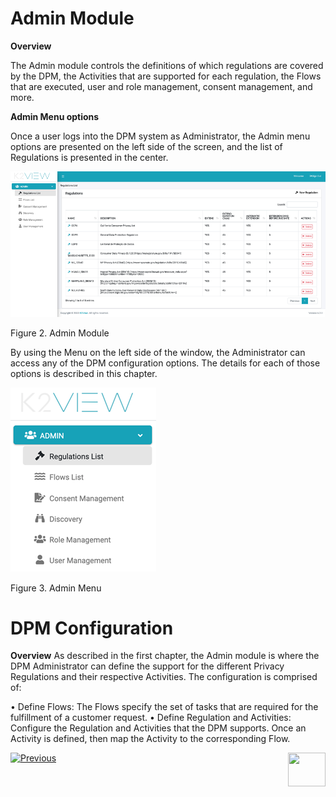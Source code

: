 

# Admin Module

**Overview**

The Admin module controls the definitions of which regulations are covered by the DPM, the Activities that are supported for each regulation, the Flows that are executed, user and role management, consent management, and more.

**Admin Menu options**

Once a user logs into the DPM system as Administrator, the Admin menu options are presented on the left side of the screen, and the list of Regulations is presented in the center. 

![image](images/figure_2_admin_module.png)                           

Figure 2. Admin Module

By using the Menu on the left side of the window, the Administrator can access any of the DPM configuration options. The details for each of those options is described in this chapter.



![image](images/figure_3_admin_menu.png)

Figure 3. Admin Menu




# DPM Configuration
**Overview**
As described in the first chapter, the Admin module is where the DPM Administrator can define the support for the different Privacy Regulations and their respective Activities.
The configuration is comprised of:

•	Define Flows: The Flows specify the set of tasks that are required for the fulfillment of a customer request.
•	Define Regulation and Activities: Configure the Regulation and Activities that the DPM supports. Once an Activity is defined, then map the Activity to the corresponding Flow.



[![Previous](/articles/images/Previous.png)](03_DPM_Overview.md)[<img align="right" width="60" height="54" src="/articles/images/Next.png">](04_1_Flows_Stages_Tasks.md)

